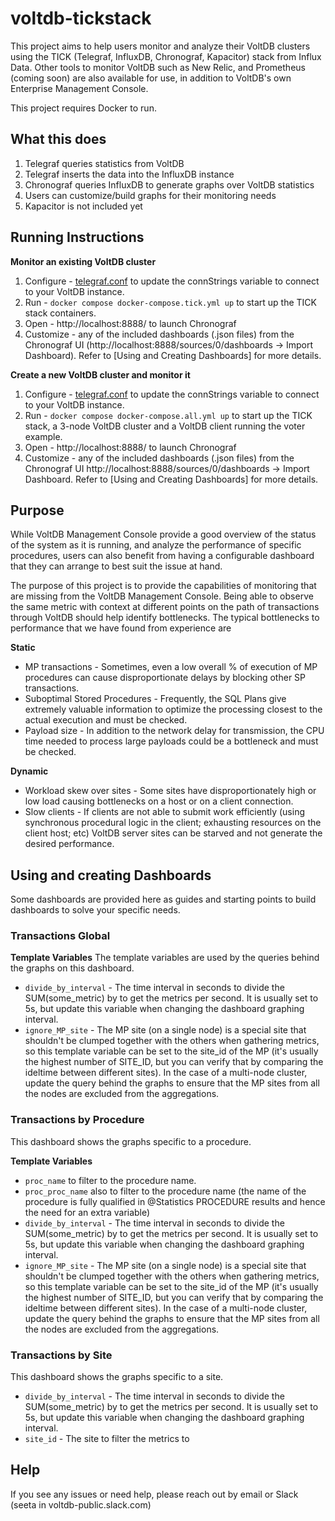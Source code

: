 # voltdb-tickstack
This project aims to help users monitor and analyze their VoltDB clusters using the TICK (Telegraf, InfluxDB, Chronograf, Kapacitor) stack from Influx Data. Other tools to monitor VoltDB such as New Relic, and Prometheus (coming soon) are also available for use, in addition to VoltDB's own Enterprise Management Console.

This project requires Docker to run.

## What this does
1. Telegraf queries statistics from VoltDB
2. Telegraf inserts the data into the InfluxDB instance
3. Chronograf queries InfluxDB to generate graphs over VoltDB statistics
4. Users can customize/build graphs for their monitoring needs
5. Kapacitor is not included yet

## Running Instructions

**Monitor an existing VoltDB cluster**

1. Configure - [telegraf.conf](telegraf.conf) to update the connStrings variable to connect to your VoltDB instance.
2. Run       - `docker compose docker-compose.tick.yml up` to start up the TICK stack containers.
3. Open      - http://localhost:8888/ to launch Chronograf
4. Customize - any of the included dashboards (.json files) from the Chronograf UI (http://localhost:8888/sources/0/dashboards -> Import Dashboard). Refer to [Using and Creating Dashboards] for more details.

**Create a new VoltDB cluster and monitor it**

1. Configure - [telegraf.conf](telegraf.conf) to update the connStrings variable to connect to your VoltDB instance.
2. Run       - `docker compose docker-compose.all.yml up` to start up the TICK stack, a 3-node VoltDB cluster and a VoltDB client running the voter example.
3. Open      - http://localhost:8888/ to launch Chronograf
4. Customize - any of the included dashboards (.json files) from the Chronograf UI http://localhost:8888/sources/0/dashboards -> Import Dashboard. Refer to [Using and Creating Dashboards] for more details.
 
## Purpose

While VoltDB Management Console provide a good overview of the status of the system as it is running, and analyze the performance of specific procedures, users can also benefit from having a configurable dashboard that they can arrange to best suit the issue at hand.
 
The purpose of this project is to provide the capabilities of monitoring that are missing from the VoltDB Management Console. Being able to observe the same metric with context at different points on the path of transactions through VoltDB should help identify bottlenecks. The typical bottlenecks to performance that we have found from experience are 

**Static**
* MP transactions - Sometimes, even a low overall % of execution of MP procedures can cause disproportionate delays by blocking other SP transactions. 
* Suboptimal Stored Procedures - Frequently, the SQL Plans give extremely valuable information to optimize the processing closest to the actual execution and must be checked.
* Payload size - In addition to the network delay for transmission, the CPU time needed to process large payloads could be a bottleneck and must be checked.

**Dynamic**
* Workload skew over sites - Some sites have disproportionately high or low load causing bottlenecks on a host or on a client connection.
* Slow clients - If clients are not able to submit work efficiently (using synchronous procedural logic in the client; exhausting resources on the client host; etc) VoltDB server sites can be starved and not generate the desired performance.



## Using and creating Dashboards

Some dashboards are provided here as guides and starting points to build dashboards to solve your specific needs. 

### Transactions Global

**Template Variables**
The template variables are used by the queries behind the graphs on this dashboard.
* `divide_by_interval` - The time interval in seconds to divide the SUM(some_metric) by to get the metrics per second. It is usually set to 5s, but update this variable when changing the dashboard graphing interval.
* `ignore_MP_site` - The MP site (on a single node) is a special site that shouldn't be clumped together with the others when gathering metrics, so this template variable can be set to the site_id of the MP (it's usually the highest number of SITE_ID, but you can verify that by comparing the ideltime between different sites). In the case of a multi-node cluster, update the query behind the graphs to ensure that the MP sites from all the nodes are excluded from the aggregations.

### Transactions by Procedure
This dashboard shows the graphs specific to a procedure.

**Template Variables**
* `proc_name` to filter to the procedure name.
* `proc_proc_name` also to filter to the procedure name (the name of the procedure is fully qualified in @Statistics PROCEDURE results and hence the need for an extra variable)
* `divide_by_interval` - The time interval in seconds to divide the SUM(some_metric) by to get the metrics per second. It is usually set to 5s, but update this variable when changing the dashboard graphing interval.
* `ignore_MP_site` - The MP site (on a single node) is a special site that shouldn't be clumped together with the others when gathering metrics, so this template variable can be set to the site_id of the MP (it's usually the highest number of SITE_ID, but you can verify that by comparing the ideltime between different sites). In the case of a multi-node cluster, update the query behind the graphs to ensure that the MP sites from all the nodes are excluded from the aggregations.

### Transactions by Site
This dashboard shows the graphs specific to a site.
* `divide_by_interval` - The time interval in seconds to divide the SUM(some_metric) by to get the metrics per second. It is usually set to 5s, but update this variable when changing the dashboard graphing interval.
* `site_id`            - The site to filter the metrics to

## Help

If you see any issues or need help, please reach out by email or Slack (seeta in voltdb-public.slack.com)
